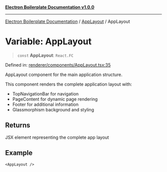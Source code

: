 [**Electron Boilerplate Documentation v1.0.0**](../../README.md)

---

[Electron Boilerplate Documentation](../../modules.md) / [AppLayout](../README.md) / AppLayout

# Variable: AppLayout

> `const` **AppLayout**: `React.FC`

Defined in: [renderer/components/AppLayout.tsx:35](https://github.com/wijnand-gritter/electron-boilerplate/blob/c2867786d8264971474ef9a0d9cc5a8943053f07/src/renderer/components/AppLayout.tsx#L35)

AppLayout component for the main application structure.

This component renders the complete application layout with:

- TopNavigationBar for navigation
- PageContent for dynamic page rendering
- Footer for additional information
- Glassmorphism background and styling

## Returns

JSX element representing the complete app layout

## Example

```tsx
<AppLayout />
```
